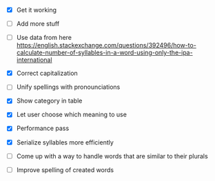 - [x] Get it working
- [ ] Add more stuff
- [ ] Use data from here https://english.stackexchange.com/questions/392496/how-to-calculate-number-of-syllables-in-a-word-using-only-the-ipa-international

- [x] Correct capitalization
- [ ] Unify spellings with pronounciations
- [x] Show category in table
- [x] Let user choose which meaning to use
- [x] Performance pass
- [x] Serialize syllables more efficiently
- [ ] Come up with a way to handle words that are similar to their plurals
- [ ] Improve spelling of created words